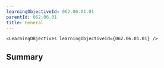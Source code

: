 ```yaml
---
learningObjectiveId: 062.06.01.01
parentId: 062.06.01
title: General
---
```


```tsx eval
<LearningOBjectives learningObjectiveId={062.06.01.01} />
```

## Summary
